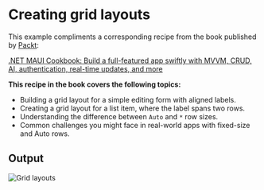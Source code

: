 # Creating grid layouts 
This example compliments a corresponding recipe from the book published by [Packt](https://www.packtpub.com/en-us?utm_source=github):

[.NET MAUI Cookbook: Build a full-featured app swiftly with MVVM, CRUD, AI, authentication, real-time updates, and more](https://www.amazon.com/NET-MAUI-Cookbook-full-featured-authentication-ebook/dp/B0DHV34WQ5)

**This recipe in the book covers the following topics:**
* Building a grid layout for a simple editing form with aligned labels.
* Creating a grid layout for a list item, where the label spans two rows.
* Understanding the difference between `Auto` and `*` row sizes.
* Common challenges you might face in real-world apps with fixed-size and Auto rows.

## Output
![Grid layouts](../../Images/Grid%20multiple%20row%20alignment%20and%20row%20spanning.png)
